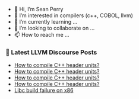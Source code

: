 - 👋 Hi, I’m Sean Perry
- 👀 I’m interested in compilers (c++, COBOL, llvm)
- 🌱 I’m currently learning ...
- 💞️ I’m looking to collaborate on ...
- 📫 How to reach me ...

<!---
s66perry/s66perry is a ✨ special ✨ repository because its `README.md` (this file) appears on your GitHub profile.
You can click the Preview link to take a look at your changes.
--->
### 📕 Latest LLVM Discourse Posts

<!-- DISCOURSE-LLVM:START -->
- [How to compile C++ header units?](https://discourse.llvm.org/t/how-to-compile-c-header-units/68766#post_4)
- [How to compile C++ header units?](https://discourse.llvm.org/t/how-to-compile-c-header-units/68766#post_3)
- [How to compile C++ header units?](https://discourse.llvm.org/t/how-to-compile-c-header-units/68766#post_2)
- [How to compile C++ header units?](https://discourse.llvm.org/t/how-to-compile-c-header-units/68766#post_1)
- [Libc build failure on x86](https://discourse.llvm.org/t/libc-build-failure-on-x86/68732#post_4)
<!-- DISCOURSE-LLVM:END -->

